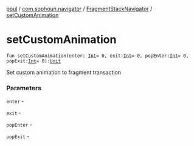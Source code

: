 [poul](../../index.md) / [com.sophoun.navigator](../index.md) / [FragmentStackNavigator](index.md) / [setCustomAnimation](./set-custom-animation.md)

# setCustomAnimation

`fun setCustomAnimation(enter: `[`Int`](https://kotlinlang.org/api/latest/jvm/stdlib/kotlin/-int/index.html)` = 0, exit: `[`Int`](https://kotlinlang.org/api/latest/jvm/stdlib/kotlin/-int/index.html)` = 0, popEnter: `[`Int`](https://kotlinlang.org/api/latest/jvm/stdlib/kotlin/-int/index.html)` = 0, popExit: `[`Int`](https://kotlinlang.org/api/latest/jvm/stdlib/kotlin/-int/index.html)` = 0): `[`Unit`](https://kotlinlang.org/api/latest/jvm/stdlib/kotlin/-unit/index.html)

Set custom animation to fragment transaction

### Parameters

`enter` -

`exit` -

`popEnter` -

`popExit` - 